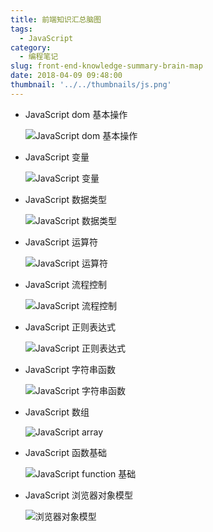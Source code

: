 ```yaml
---
title: 前端知识汇总脑图
tags:
  - JavaScript
category:
  - 编程笔记
slug: front-end-knowledge-summary-brain-map
date: 2018-04-09 09:48:00
thumbnail: '../../thumbnails/js.png'
---
```


- JavaScript dom 基本操作

  ![JavaScript dom 基本操作](https://cdn.clearlywind.com/static/images/js-base/DOM-operation.gif)

- JavaScript 变量

  ![JavaScript 变量](https://cdn.clearlywind.com/static/images/js-base/JavaScript-变量.gif)

- JavaScript 数据类型

  ![JavaScript 数据类型](https://cdn.clearlywind.com/static/images/js-base/JavaScript-数据类型.gif)

- JavaScript 运算符

  ![JavaScript 运算符](https://cdn.clearlywind.com/static/images/js-base/JavaScript-运算符.gif)

- JavaScript 流程控制

  ![JavaScript 流程控制](https://cdn.clearlywind.com/static/images/js-base/JavaScript-流程控制.gif)

- JavaScript 正则表达式

  ![JavaScript 正则表达式](https://cdn.clearlywind.com/static/images/js-base/JavaScript-正则表达式.gif)

- JavaScript 字符串函数

  ![JavaScript 字符串函数](https://cdn.clearlywind.com/static/images/js-base/JavaScript-字符串函数.gif)

- JavaScript 数组

  ![JavaScript array](https://cdn.clearlywind.com/static/images/js-base/JavaScript-array.gif)

- JavaScript 函数基础

  ![JavaScript function 基础](https://cdn.clearlywind.com/static/images/js-base/JavaScript-function-base.gif)

- JavaScript 浏览器对象模型

  ![浏览器对象模型](https://cdn.clearlywind.com/static/images/js-base/Window-object.gif)
